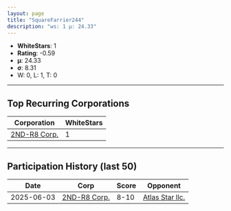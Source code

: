 ```yaml
---
layout: page
title: "SquareFarrier244"
description: "ws: 1 μ: 24.33"
---
```

- **WhiteStars**: 1
- **Rating**: -0.59
- **μ**: 24.33  
- **σ**: 8.31
- W: 0, L: 1, T: 0

---

## Top Recurring Corporations

| Corporation | WhiteStars |
| --- | --- |
| [2ND\-R8 Corp\.](https://ws.tsl.rocks/corp/e97866623598a98454b3a4724b472dc171f5e1aff84b076c43d021f0fabdc702/) | 1 |

---

## Participation History (last 50)

| Date | Corp | Score | Opponent |
| --- | --- | --- | --- |
| 2025-06-03 | [2ND\-R8 Corp\.](https://ws.tsl.rocks/corp/e97866623598a98454b3a4724b472dc171f5e1aff84b076c43d021f0fabdc702/) | 8-10 | [Atlas Star llc\.](https://ws.tsl.rocks/corp/3de5259ba12509e4d02854f1414caacf3d0aaaf79f417b9d843ff20ca35863dd/) |